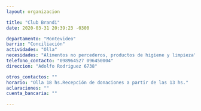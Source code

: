 ```yaml
---
layout: organizacion

title: "Club Brandi"
date: 2020-03-31 20:39:23 -0300

departamento: "Montevideo"
barrio: "Conciliación"
actividades: "Olla"
necesidades: "Alimentos no percederos, productos de higiene y limpieza"
telefono_contacto: "098964527 096450004"
direccion: "Adolfo Rodriguez 6738"

otros_contactos: ""
horario: "Olla 18 hs.Recepción de donaciones a partir de las 13 hs."
aclaraciones: ""
cuenta_bancaria: ""

---
```

